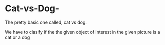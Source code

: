 # Cat-vs-Dog-
The pretty basic one called, cat vs dog.

We have to clasify if the the given object of interest in the given picture is a cat or a dog 
